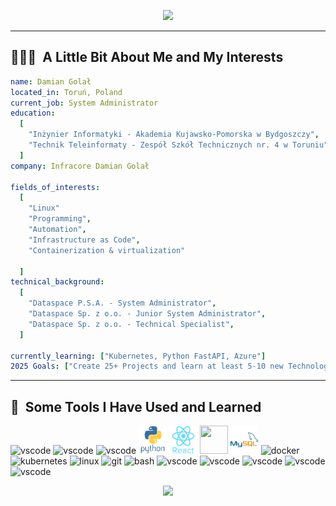 <p align="center">
  <img src="https://capsule-render.vercel.app/api?type=waving&color=gradient&text=Hello!&height=100&section=header"/>
</p>

---

<h2> 👨🏻‍💻 &nbsp;A Little Bit About Me and My Interests</h2>

```yaml
name: Damian Golał
located_in: Toruń, Poland
current_job: System Administrator
education:
  [
    "Inżynier Informatyki - Akademia Kujawsko-Pomorska w Bydgoszczy",
    "Technik Teleinformaty - Zespół Szkół Technicznych nr. 4 w Toruniu",
  ]
company: Infracore Damian Golał

fields_of_interests:
  [
    "Linux"
    "Programming",
    "Automation",
    "Infrastructure as Code",
    "Containerization & virtualization"
    
  ]
technical_background:
  [
    "Dataspace P.S.A. - System Administrator",
    "Dataspace Sp. z o.o. - Junior System Administrator",
    "Dataspace Sp. z o.o. - Technical Specialist",
  ]
  
currently_learning: ["Kubernetes, Python FastAPI, Azure"]
2025 Goals: ["Create 25+ Projects and learn at least 5-10 new Technologies."]
```
  
---  
  
<h2> 🚀 &nbsp;Some Tools I Have Used and Learned</h2>
<p align="left">
<img src="https://static-00.iconduck.com/assets.00/ansible-icon-2048x2048-mc4z634w.png" alt="vscode" width="45" height="45"/>
<img src="https://cdn.jsdelivr.net/gh/devicons/devicon/icons/apache/apache-original.svg" alt="vscode" width="45" height="45"/>
<img src="https://cdn.jsdelivr.net/gh/devicons/devicon/icons/nginx/nginx-original.svg" alt="vscode" width="45" height="45"/>
<img src="https://raw.githubusercontent.com/devicons/devicon/master/icons/python/python-original-wordmark.svg" alt="python" width="45" height="45"/>
<img src="https://raw.githubusercontent.com/devicons/devicon/master/icons/react/react-original-wordmark.svg" alt="react" width="45" height="45" />
<img src="https://cdn.jsdelivr.net/gh/devicons/devicon@latest/icons/bootstrap/bootstrap-original-wordmark.svg" width="45" height="45" />
<img src="https://raw.githubusercontent.com/devicons/devicon/master/icons/mysql/mysql-original-wordmark.svg" alt="mysql" width="45" height="45" />
<img src="https://cdn.jsdelivr.net/gh/devicons/devicon/icons/docker/docker-original.svg" alt="docker" width="45" height="45"/>
<img src="https://cdn.jsdelivr.net/gh/devicons/devicon/icons/kubernetes/kubernetes-plain.svg" alt="kubernetes" width="45" height="45"/>
<img src="https://cdn.jsdelivr.net/gh/devicons/devicon/icons/linux/linux-original.svg" alt="linux" width="45" height="45"/>       
<img src="https://cdn.jsdelivr.net/gh/devicons/devicon/icons/git/git-original.svg" alt="git" width="45" height="45"/>
<img src="https://cdn.jsdelivr.net/gh/devicons/devicon/icons/bash/bash-original.svg" alt="bash" width="45" height="45"/>
<img src="https://img.icons8.com/?size=48&id=53iFar0HpEW9&format=png" alt="vscode" width="45" height="45"/>
<img src="https://icons.fortinet.com/icons/Logos/Fortinet-logomark-rgb-red.svg" alt="vscode" width="45" height="45"/>
<img src="https://images.icon-icons.com/2699/PNG/512/haproxy_logo_icon_171017.png" alt="vscode" width="45" height="45"/>
<img src="https://cdn.jsdelivr.net/gh/devicons/devicon/icons/postgresql/postgresql-original-wordmark.svg" alt="vscode" width="90" height="45"/>
<img src="https://upload.wikimedia.org/wikipedia/commons/b/bd/Puppet_transparent_logo.svg" alt="vscode" width="90" height="45"/>
</p>

<p align="center">
  <img src="https://capsule-render.vercel.app/api?type=waving&color=gradient&height=100&section=footer"/>
</p>
